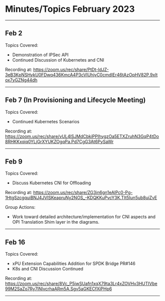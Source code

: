 # Minutes/Topics February 2023

---

## Feb 2

Topics Covered:

- Demonstration of IPSec API
- Continued Discussion of Kubernetes and CNI

Recording at: <https://zoom.us/rec/share/PtDt-ldJZ-3eB3KpNSHykU0FDwq436KmcA4P3cVIUhjvC0cmdIEr46tAzOpHV82P.9xltox7yGZNg44dh>

---

## Feb 7 (In Provisioning and Lifecycle Meeting)

Topics Covered:

- Continued Kubernetes Scenarios

Recording at: <https://zoom.us/rec/share/vUL4lSJMdCbkiPPIhygzOa5ETXZruhN3GqP4tDo8RHKKxqiq0YLjGrXYUKZOgqPa.Pd7CgG3At6PySaWr>

---

## Feb 9

Topics Covered:

- Discuss Kubernetes CNI for Offloading

Recording at: <https://zoom.us/rec/share/ZG3in6gn1eAlPc0-Pg-1HtgSzcgquiBNJ4JVlSKeapruNy2NOS_-KDQKKuPvcY3K.TIt5Iun5ub8uiZvE>

Group Actions:

- Work toward detailed architecture/implementation for CNI aspects and OPI Translation Shim layer in the diagrams.

---

## Feb 16

Topics Covered:

- xPU Extension Capabilities Addition for SPDK Bridge PR#146
- K8s and CNI Discussion Continued

Recording at: <https://zoom.us/rec/share/8Vc_P5iwSUafn1xqX79ta3Lr4xZOVHv3HUTIVbe99M2SaZo7Ry7lNlvcrhaARm5A.Sgv5aGKECfXiPHp6>

---
